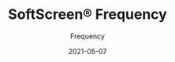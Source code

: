 ---
title: "SoftScreen® Frequency"
image_primary: "img/Arktura-SoftScreen-Frequency-Half-Waiting-Room-06.jpg"
image_secondary: "img/Arktura_SoftScreen_Frequency-1600x1078.jpg"
description: "Frequency%u2019s%20wall%20panels%20and%20partitions%20bring%20the%20digital%20world%20into%20reality.%20With%20a%20design%20that%20starts%20off%20intense%20and%20fades%20away%2C%20you%20can%20create%20a%20dynamic%20pattern%20that%u2019s%20sure%20to%20catch%20eyes.%20These%20panels%20can%20be%20either%20fixed%20into%20place%20cable%20hung%2C%20wall%20mounted%2C%20or%20set%20on%20a%20track%20to%20serve%20as%20operable%20dividers.%20No%20matter%20how%20they%20are%20mounted%2C%20you%u2019ll%20get%20targeted%20sound%20control%20where%20you%20need%20it%20due%20to%20their%20Soft%20Sound%20material.%20Frequency%20is%20available%20in%20full%20and%20half%20pattern%20panels%20to%20provide%20flexibility%20in%20acoustic%20performance%20and%20peace%20of%20mind.%20%A0"
designer: "Arktura"
tags: 
  - "Acoustic"
  - "Wall Panels"
  - "Partitions"
subtitle: "Frequency"
href: "https://arktura.com/product/softscreen-frequency/"
category: "Acoustic"
manufacturer: "Arktura"
slug: "/manufacturers/arktura/acoustic/arktura-soft-screen-frequency"
date: "2021-05-07"
---